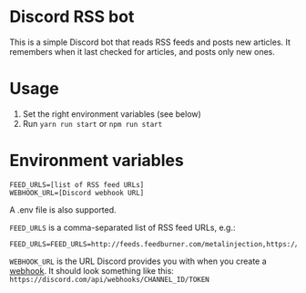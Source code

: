 # Discord RSS bot
This is a simple Discord bot that reads RSS feeds and posts new articles. It remembers when it last checked for articles, and posts only new ones.

# Usage
1. Set the right environment variables (see below)
2. Run `yarn run start` or `npm run start`

# Environment variables
```
FEED_URLS=[list of RSS feed URLs]
WEBHOOK_URL=[Discord webhook URL]
```
A .env file is also supported.

`FEED_URLS` is a comma-separated list of RSS feed URLs, e.g.:
```
FEED_URLS=FEED_URLS=http://feeds.feedburner.com/metalinjection,https://hnrss.org/frontpage
```

`WEBHOOK_URL` is the URL Discord provides you with when you create a [webhook](https://support.discord.com/hc/en-us/articles/228383668-Intro-to-Webhooks). It should look something like this: `https://discord.com/api/webhooks/CHANNEL_ID/TOKEN`

